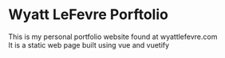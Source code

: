 # Wyatt LeFevre Porftolio
This is my personal portfolio website found at wyattlefevre.com  
It is a static web page built using vue and vuetify
